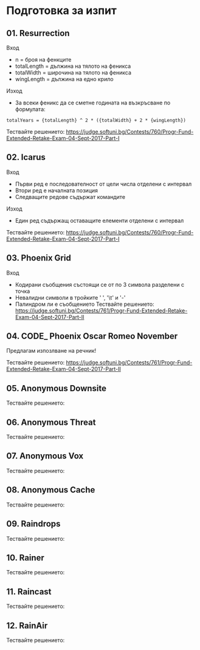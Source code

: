 # Подготовка за изпит
## 01. Resurrection
Вход
- n = броя на фенкците
- totalLength = дължина на тялото на феникса 
- totalWidth = широчина на тялото на феникса
- wingLength = дължина на едно крило

Изход
- За всеки феникс да се сметне годината на възкръсване по формулата:
```
totalYears = {totalLength} ^ 2 * ({totalWidth} + 2 * {wingLength})
```
Тествайте решението:
https://judge.softuni.bg/Contests/760/Progr-Fund-Extended-Retake-Exam-04-Sept-2017-Part-I

## 02. Icarus 
Вход
- Първи ред е последователност от цели числа отделени с интервал
- Втори ред е началната позиция
- Следващите редове съдържат командите

Изход
- Един ред съдържащ оставащите елементи отделени с интервал

Тествайте решението:
https://judge.softuni.bg/Contests/760/Progr-Fund-Extended-Retake-Exam-04-Sept-2017-Part-I

## 03. Phoenix Grid 
Вход
- Кодирани съобщения състоящи се от по 3 символа разделени с точка
- Невалидни символи в тройките ' ', '\t' и '-' 
- Палиндром ли е съобщението
Тествайте решението: 
https://judge.softuni.bg/Contests/761/Progr-Fund-Extended-Retake-Exam-04-Sept-2017-Part-II

## 04. CODE_ Phoenix Oscar Romeo November 
Предлагам изпозлване на речник!

Тествайте решението: 
https://judge.softuni.bg/Contests/761/Progr-Fund-Extended-Retake-Exam-04-Sept-2017-Part-II

## 05. Anonymous Downsite 
Тествайте решението:

## 06. Anonymous Threat 
Тествайте решението:

## 07. Anonymous Vox 
Тествайте решението:

## 08. Anonymous Cache 
Тествайте решението:

## 09. Raindrops  
Тествайте решението:

## 10. Rainer 
Тествайте решението:

## 11. Raincast
Тествайте решението:

## 12. RainAir 
Тествайте решението: